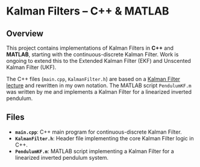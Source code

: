# Kalman Filters – C++ & MATLAB

## Overview  
This project contains implementations of Kalman Filters in **C++** and **MATLAB**, starting with the continuous-discrete Kalman Filter. Work is ongoing to extend this to the Extended Kalman Filter (EKF) and Unscented Kalman Filter (UKF).

The C++ files (`main.cpp`, `KalmanFilter.h`) are based on a [Kalman Filter lecture](https://www.youtube.com/watch?v=QNRmlgdN-eg) and rewritten in my own notation. The MATLAB script `PendulumKF.m` was written by me and implements a Kalman Filter for a linearized inverted pendulum.

## Files

- **`main.cpp`**: C++ main program for continuous-discrete Kalman Filter.
- **`KalmanFilter.h`**: Header file implementing the core Kalman Filter logic in C++.
- **`PendulumKF.m`**: MATLAB script implementing a Kalman Filter for a linearized inverted pendulum system.
